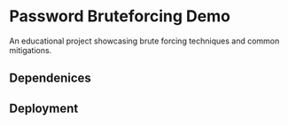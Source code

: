 # Password Bruteforcing Demo

An educational project showcasing brute forcing techniques and common mitigations. 


## Dependenices


## Deployment
